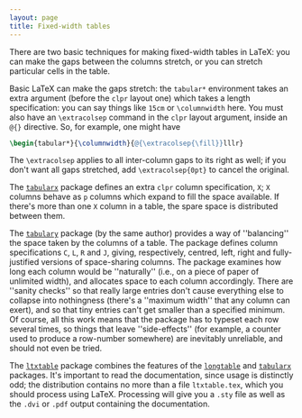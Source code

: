 ```yaml
---
layout: page
title: Fixed-width tables
---
```


There are two basic techniques for making fixed-width tables in
LaTeX: you can make the gaps between the columns stretch, or you
can stretch particular cells in the table.

Basic LaTeX can make the gaps stretch: the `tabular*`
environment takes an extra argument (before the `clpr` layout one)
which takes a length specification: you can say things like `15cm`
or `\columnwidth` here.  You must also have an `\extracolsep`
command in the `clpr` layout argument, inside an `@{}`
directive.  So, for example, one might have
```latex
\begin{tabular*}{\columnwidth}{@{\extracolsep{\fill}}lllr}
```
The `\extracolsep` applies to all inter-column gaps to its right as
well; if you don't want all gaps stretched, add
`\extracolsep{0pt}` to cancel the original.

The [`tabularx`](http://ctan.org/pkg/tabularx) package defines an extra `clpr` column
specification, `X`; `X` columns behave as `p`
columns which expand to fill the space available.  If there's more
than one `X` column in a table, the spare space is distributed
between them.

The [`tabulary`](http://ctan.org/pkg/tabulary) package (by the same author) provides a way of
''balancing'' the space taken by the columns of a table.  The package
defines column specifications `C`, `L`, `R` and
`J`, giving, respectively, centred, left, right and
fully-justified versions of space-sharing columns.  The package
examines how long each column would be ''naturally'' (i.e., on a piece of paper of unlimited width), and
allocates space to each column accordingly.  There are ''sanity
checks'' so that really large entries don't cause everything else to
collapse into nothingness (there's a ''maximum width'' that any column
can exert), and so that tiny entries can't get smaller than a
specified minimum.  Of course, all this work means that the package
has to typeset each row several times, so things that leave
''side-effects'' (for example, a counter used to produce a row-number
somewhere) are inevitably unreliable, and should not even be tried.

The [`ltxtable`](http://ctan.org/pkg/ltxtable) package combines the features of the
[`longtable`](http://ctan.org/pkg/longtable) and [`tabularx`](http://ctan.org/pkg/tabularx) packages.  It's important
to read the documentation, since usage is distinctly odd; the
distribution contains no more than a file `ltxtable.tex`, which you
should process using LaTeX.  Processing will give you a `.sty`
file as well as the `.dvi` or `.pdf` output containing the
documentation.

